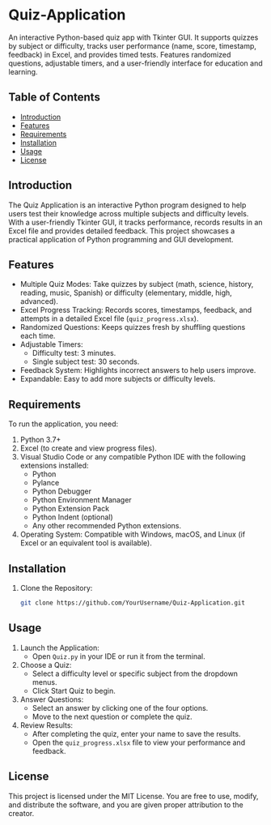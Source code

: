 # Quiz-Application
An interactive Python-based quiz app with Tkinter GUI. It supports quizzes by subject or difficulty, tracks user performance (name, score, timestamp, feedback) in Excel, and provides timed tests. Features randomized questions, adjustable timers, and a user-friendly interface for education and learning.
## Table of Contents
- [Introduction](#introduction)
- [Features](#features)
- [Requirements](#requirements)
- [Installation](#installation)
- [Usage](#usage)
- [License](#license)
## Introduction
The Quiz Application is an interactive Python program designed to help users test their knowledge across multiple subjects and difficulty levels. With a user-friendly Tkinter GUI, it tracks performance, records results in an Excel file and provides detailed feedback. This project showcases a practical application of Python programming and GUI development.
## Features
- Multiple Quiz Modes: Take quizzes by subject (math, science, history, reading, music, Spanish) or difficulty (elementary, middle, high, advanced).
- Excel Progress Tracking: Records scores, timestamps, feedback, and attempts in a detailed Excel file (`quiz_progress.xlsx`).
- Randomized Questions: Keeps quizzes fresh by shuffling questions each time.
- Adjustable Timers: 
  - Difficulty test: 3 minutes.
  - Single subject test: 30 seconds.
- Feedback System: Highlights incorrect answers to help users improve.
- Expandable: Easy to add more subjects or difficulty levels.
## Requirements
To run the application, you need:
1. Python 3.7+
2. Excel (to create and view progress files).
3. Visual Studio Code or any compatible Python IDE with the following extensions installed:
   - Python
   - Pylance
   - Python Debugger
   - Python Environment Manager
   - Python Extension Pack
   - Python Indent (optional)
   - Any other recommended Python extensions.
4. Operating System: Compatible with Windows, macOS, and Linux (if Excel or an equivalent tool is available).
## Installation
1. Clone the Repository:
   ```bash
   git clone https://github.com/YourUsername/Quiz-Application.git
## Usage
1. Launch the Application:
   - Open `Quiz.py` in your IDE or run it from the terminal.
2. Choose a Quiz:
   - Select a difficulty level or specific subject from the dropdown menus.
   - Click Start Quiz to begin.
3. Answer Questions:
   - Select an answer by clicking one of the four options.
   - Move to the next question or complete the quiz.
4. Review Results:
   - After completing the quiz, enter your name to save the results.
   - Open the `quiz_progress.xlsx` file to view your performance and feedback.
## License
This project is licensed under the MIT License. You are free to use, modify, and distribute the software, and you are given proper attribution to the creator.
